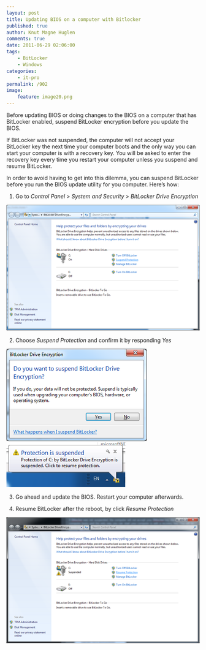 ```yaml
---
layout: post
title: Updating BIOS on a computer with Bitlocker
published: true
author: Knut Magne Huglen
comments: true
date: 2011-06-29 02:06:00
tags:
    - BitLocker
    - Windows
categories:
    - it-pro
permalink: /902
image:
    feature: image20.png
---
```

Before updating BIOS or doing changes to the BIOS on a computer that has BitLocker enabled, suspend BitLocker encryption before you update the BIOS.

If BitLocker was not suspended, the computer will not accept your BitLocker key the next time your computer boots and the only way you can start your computer is with a recovery key. You will be asked to enter the recovery key every time you restart your computer unless you suspend and resume BitLocker.

In order to avoid having to get into this dilemma, you can suspend BitLocker before you run the BIOS update utility for you computer. Here’s how:

1. Go to *Control Panel* > *System and Security* > *BitLocker Drive Encryption*

![1]

2. Choose *Suspend Protection* and confirm it by responding *Yes*

![2]![3]

3. Go ahead and update the BIOS. Restart your computer afterwards.

4. Resume BitLocker after the reboot, by click *Resume Protection*

![4]

[1]: /assets/2011-06-29_image1.png
[2]: /assets/2011-06-29_image2.png
[3]: /assets/2011-06-29_image3.png
[4]: /assets/2011-06-29_image4.png